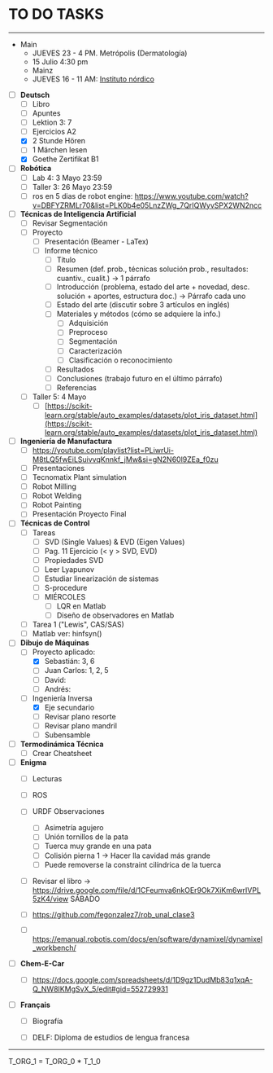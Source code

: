 # TO DO TASKS 

---

- Main
	- JUEVES 23 - 4 PM. Metrópolis (Dermatología)
	- 15 Julio 4:30 pm
	- Mainz
	- JUEVES 16 - 11 AM: [Instituto nórdico](https://events.teams.microsoft.com/event/4f0862a9-ce52-4ed9-a33d-588dfbeb6072@c0539dc5-a784-46ff-8402-718cd7e48429)

- [ ] **Deutsch**
	- [ ] Libro
	- [ ] Apuntes
	- [ ] Lektion 3: 7
	- [ ] Ejercicios A2
	- [x] 2 Stunde Hören
	- [ ] 1 Märchen lesen
	- [x] Goethe Zertifikat B1

- [ ] **Robótica**
	- [ ] Lab 4: 3 Mayo 23:59
	- [ ] Taller 3: 26 Mayo 23:59
	- [ ] ros en 5 dias de robot engine: https://www.youtube.com/watch?v=DBFYZRMLr70&list=PLK0b4e05LnzZWg_7QrIQWyvSPX2WN2ncc

- [ ] **Técnicas de Inteligencia Artificial**
	- [ ] Revisar Segmentación
	- [ ] Proyecto
		- [ ] Presentación (Beamer - LaTex)
		- [ ] Informe técnico
			- [ ] Título
			- [ ] Resumen (def. prob., técnicas solución prob., resultados: cuantiv., cualit.) -> 1 párrafo
			- [ ] Introducción (problema, estado del arte + novedad, desc. solución + aportes, estructura doc.) -> Párrafo cada uno
			- [ ] Estado del arte (discutir sobre 3 artículos en inglés)
			- [ ] Materiales y métodos (cómo se adquiere la info.)
				- [ ] Adquisición
				- [ ] Preproceso
				- [ ] Segmentación
				- [ ] Caracterización
				- [ ] Clasificación o reconocimiento
			- [ ] Resultados
			- [ ] Conclusiones (trabajo futuro en el último párrafo)
			- [ ] Referencias
	- [ ] Taller 5: 4 Mayo
		- [ ] [https://scikit-learn.org/stable/auto_examples/datasets/plot_iris_dataset.html](https://scikit-learn.org/stable/auto_examples/datasets/plot_iris_dataset.html)

- [ ] **Ingeniería de Manufactura**
	- [ ] https://youtube.com/playlist?list=PLiwrUi-M8tLQ5fwEiLSuivvqKnnkf_jMw&si=gN2N60l9ZEa_f0zu
	- [ ] Presentaciones
	- [ ] Tecnomatix Plant simulation
	- [ ] Robot Milling
	- [ ] Robot Welding
	- [ ] Robot Painting
	- [ ] Presentación Proyecto Final

- [ ] **Técnicas de Control**
	- [ ] Tareas
		- [ ] SVD (Single Values) & EVD (Eigen Values)
		- [ ] Pag. 11 Ejercicio (< y > SVD, EVD)
		- [ ] Propiedades SVD
		- [ ] Leer Lyapunov
		- [ ] Estudiar linearización de sistemas
		- [ ] S-procedure
		- [ ] MIÉRCOLES
			- [ ] LQR en Matlab
			- [ ] Diseño de observadores en Matlab
	- [ ] Tarea 1 ("Lewis", CAS/SAS)
	- [ ] Matlab ver: hinfsyn()

- [ ] **Dibujo de Máquinas**
	- [ ] Proyecto aplicado:
		- [x] Sebastián: 3, 6
		- [ ] Juan Carlos: 1, 2, 5
		- [ ] David: 
		- [ ] Andrés: 
	- [ ] Ingeniería Inversa
		- [x] Eje secundario
		- [ ] Revisar plano resorte
		- [ ] Revisar plano mandril
		- [ ] Subensamble

- [ ] **Termodinámica Técnica**
	- [ ] Crear Cheatsheet

- [ ] **Enigma**
	 - [ ] Lecturas
	 - [ ] ROS
	 - [ ] URDF Observaciones
		- [ ] Asimetría agujero
		- [ ] Unión tornillos de la pata
		- [ ] Tuerca muy grande en una pata
		- [ ] Colisión pierna 1 -> Hacer lla cavidad más grande
		- [ ] Puede removerse la constraint cilíndrica de la tuerca
	 - [ ] Revisar el libro -> https://drive.google.com/file/d/1CFeumva6nkOEr9Ok7XiKm6wrIVPL5zK4/view SÁBADO
	 - [ ] https://github.com/fegonzalez7/rob_unal_clase3
	 - [ ] https://emanual.robotis.com/docs/en/software/dynamixel/dynamixel_workbench/


- [ ] **Chem-E-Car**
	- [ ] https://docs.google.com/spreadsheets/d/1D9gz1DudMb83q1xqA-Q_NW8IKMgSvX_5/edit#gid=552729931


- [ ]  **Français**
	- [ ] Biografía
	- [ ] DELF: Diploma de estudios de lengua francesa




---

T_ORG_1 = T_ORG_0 * T_1_0
